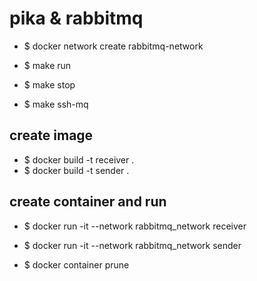 # pika & rabbitmq

* $ docker network create rabbitmq-network

* $ make run
* $ make stop
* $ make ssh-mq

## create image
* $ docker build -t receiver .
* $ docker build -t sender .

## create container and run
* $ docker run -it --network rabbitmq_network receiver
* $ docker run -it --network rabbitmq_network sender

* $ docker container prune